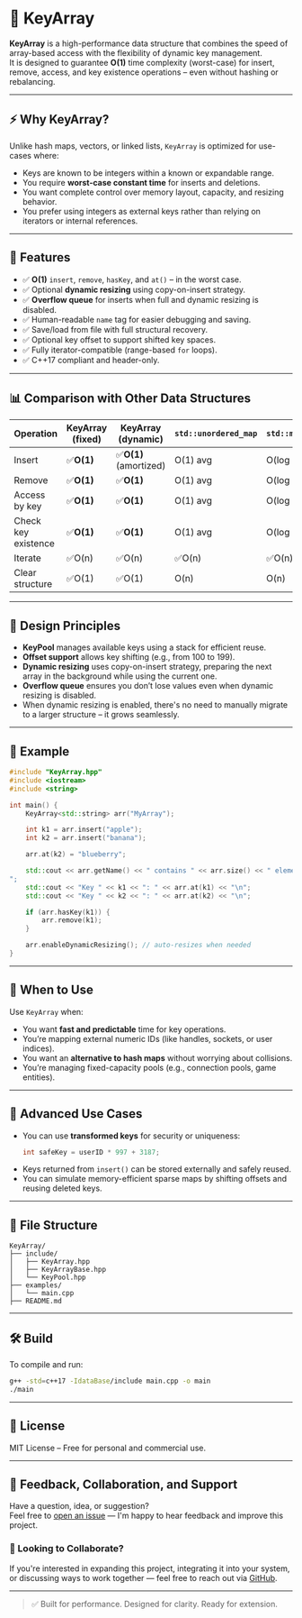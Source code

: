 
# 🔑 KeyArray

**KeyArray** is a high-performance data structure that combines the speed of array-based access with the flexibility of dynamic key management.  
It is designed to guarantee **O(1)** time complexity (worst-case) for insert, remove, access, and key existence operations – even without hashing or rebalancing.

---

## ⚡ Why KeyArray?

Unlike hash maps, vectors, or linked lists, `KeyArray` is optimized for use-cases where:
- Keys are known to be integers within a known or expandable range.
- You require **worst-case constant time** for inserts and deletions.
- You want complete control over memory layout, capacity, and resizing behavior.
- You prefer using integers as external keys rather than relying on iterators or internal references.

---

## 🚀 Features

- ✅ **O(1)** `insert`, `remove`, `hasKey`, and `at()` – in the worst case.
- ✅ Optional **dynamic resizing** using copy-on-insert strategy.
- ✅ **Overflow queue** for inserts when full and dynamic resizing is disabled.
- ✅ Human-readable `name` tag for easier debugging and saving.
- ✅ Save/load from file with full structural recovery.
- ✅ Optional key offset to support shifted key spaces.
- ✅ Fully iterator-compatible (range-based `for` loops).
- ✅ C++17 compliant and header-only.

---

## 📊 Comparison with Other Data Structures

| Operation           | KeyArray (fixed) |   KeyArray (dynamic)    | `std::unordered_map` | `std::map` |    `std::vector`    |
|---------------------|------------------|-------------------------|----------------------|------------|---------------------|
| Insert              | ✅**O(1)**       | ✅**O(1)** (amortized) | O(1) avg             | O(log n)   | ✅O(1) (amortized) |
| Remove              | ✅**O(1)**       | ✅**O(1)**             | O(1) avg             | O(log n)   | O(n)                |
| Access by key       | ✅**O(1)**       | ✅**O(1)**             | O(1) avg             | O(log n)   | ✅O(1)             |
| Check key existence | ✅**O(1)**       | ✅**O(1)**             | O(1) avg             | O(log n)   | O(n)                |
| Iterate             | ✅O(n)           | ✅O(n)                 | ✅O(n)               | ✅O(n)    | ✅O(n)             |
| Clear structure     | ✅O(1)           | ✅O(1)                 | O(n)                 | O(n)       | O(n)                |

---

## 🧠 Design Principles

- **KeyPool** manages available keys using a stack for efficient reuse.
- **Offset support** allows key shifting (e.g., from 100 to 199).
- **Dynamic resizing** uses copy-on-insert strategy, preparing the next array in the background while using the current one.
- **Overflow queue** ensures you don’t lose values even when dynamic resizing is disabled.
- When dynamic resizing is enabled, there's no need to manually migrate to a larger structure – it grows seamlessly.

---

## 🧪 Example

```cpp
#include "KeyArray.hpp"
#include <iostream>
#include <string>

int main() {
    KeyArray<std::string> arr("MyArray");

    int k1 = arr.insert("apple");
    int k2 = arr.insert("banana");

    arr.at(k2) = "blueberry";

    std::cout << arr.getName() << " contains " << arr.size() << " elements:
";
    std::cout << "Key " << k1 << ": " << arr.at(k1) << "\n";
    std::cout << "Key " << k2 << ": " << arr.at(k2) << "\n";

    if (arr.hasKey(k1)) {
        arr.remove(k1);
    }

    arr.enableDynamicResizing(); // auto-resizes when needed
}
```

---

## 🧩 When to Use

Use `KeyArray` when:
- You want **fast and predictable** time for key operations.
- You’re mapping external numeric IDs (like handles, sockets, or user indices).
- You want an **alternative to hash maps** without worrying about collisions.
- You’re managing fixed-capacity pools (e.g., connection pools, game entities).

---

## 🔐 Advanced Use Cases

- You can use **transformed keys** for security or uniqueness:
  ```cpp
  int safeKey = userID * 997 + 3187;
  ```
- Keys returned from `insert()` can be stored externally and safely reused.
- You can simulate memory-efficient sparse maps by shifting offsets and reusing deleted keys.

---

## 📁 File Structure

```
KeyArray/
├── include/
│   ├── KeyArray.hpp
│   ├── KeyArrayBase.hpp
│   └── KeyPool.hpp
├── examples/
│   └── main.cpp
├── README.md
```

---

## 🛠️ Build

To compile and run:

```bash
g++ -std=c++17 -IdataBase/include main.cpp -o main
./main
```

---

## 📄 License

MIT License – Free for personal and commercial use.

---
## 🤝 Feedback, Collaboration, and Support

Have a question, idea, or suggestion?  
Feel free to [open an issue](https://github.com/eliShif/KeyArray/issues) — I'm happy to hear feedback and improve this project.

### 💼 Looking to Collaborate?

If you're interested in expanding this project, integrating it into your system, or discussing ways to work together — feel free to reach out via [GitHub](https://github.com/eliShif).

---

> ✅ Built for performance. Designed for clarity. Ready for extension.


